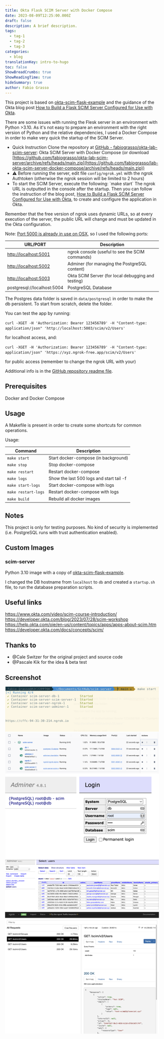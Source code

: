 ```yaml
---
title: Okta Flask SCIM Server with Docker Compose
date: 2023-08-09T12:25:00.000Z
draft: false
description: A brief description.
tags:
  - tag-1
  - tag-2
  - tag-3
categories:
  - blog
translationKey: intro-to-hugo
toc: false
ShowBreadCrumbs: true
ShowReadingTime: true
hideSummary: true
author: Fabio Grasso
---
```


This project is based on [okta-scim-flask-example](https://github.com/oktadev/okta-scim-flask-example) and the guidance of the Okta blog post [How to Build a Flask SCIM Server Configured for Use with Okta](https://developer.okta.com/blog/2021/09/01/flask-scim-server).

There are some issues with running the Flesk server in an environment with Python >3.10. As it's not easy to prepare an environment with the right version of Python and the relative dependencies, I used a Docker Compose in order to make very quick the startup of the SCIM Server.

* Quick Instruction
  Clone  the repository at [GitHub - fabiograsso/okta-lab-scim-server](https://github.com/fabiograsso/okta-lab-scim-server): Okta SCIM Server with Docker Compose  (or download [https://github.com/fabiograsso/okta-lab-scim-server/archive/refs/heads/main.zip](https://github.com/fabiograsso/lab-okta-scim-server-docker-compose/archive/refs/heads/main.zip))
* ⚠️ Before running the server, edit file `config/ngrok.yml` with the ngrok Authtoken (otherwise the ngrok session will be limited to 2 hours)
* To start the SCIM Server, execute the following:
  \`make start\`
  The ngrok URL is outputted in the console after the startup. Then you can follow the instruction of the blog post, [How to Build a Flask SCIM Server Configured for Use with Okta](https://developer.okta.com/blog/2021/09/01/flask-scim-server), to create and configure the application in Okta.

Remember that the free version of ngrok uses dynamic URLs, so at every execution of the server, the public URL will change and must be updated in the Okta configuration.

Note: [Port 5000 is already in use on OSX](https://developer.apple.com/forums/thread/700989), so I used the following ports:

| URL/PORT                                        | Description                                        |
| ----------------------------------------------- | -------------------------------------------------- |
| [http://localhost:5001](http://localhost:5001/) | ngrok console (useful to see the SCIM commands)    |
| [http://localhost:5002](http://localhost:5002/) | Adminer (for managing the PostgreSQL content)      |
| [http://localhost:5003](http://localhost:5003/) | Okta SCIM Server (for local debugging and testing) |
| postgresql://localhost:5004                     | PostgreSQL Database                                |

The Postgres data folder is saved in `data/postgresql` in order to make the db persistent. To start from scratch, delete the folder.

You can test the app by running:

`curl -XGET -H 'Authorization: Bearer 123456789' -H "Content-type: application/json" 'http://localhost:5003/scim/v2/Users'`

for localhost access, and:

`curl -XGET -H 'Authorization: Bearer 123456789' -H "Content-type: application/json" 'https://xyz.ngrok-free.app/scim/v2/Users'`

for public access (remember to change the ngrok URL with your)

Additional info is in the [GitHub repository readme file](https://github.com/fabiograsso/okta-scim-server-docker-compose#readme).

## Prerequisites

Docker and Docker Compose

## Usage

A Makefile is present in order to create some shortcuts for common operations.

Usage:

| Command             | Description                              |
| ------------------- | ---------------------------------------- |
| `make start`        | Start docker-compose (in background)     |
| `make stop`         | Stop docker-compose                      |
| `make restart`      | Restart docker-compose                   |
| `make logs`         | Show the last 500 logs and start tail -f |
| `make start-logs`   | Start docker-compose with logs           |
| `make restart-logs` | Restart docker-compose with logs         |
| `make build`        | Rebuild all docker images                |

## Notes

This project is only for testing purposes. No kind of security is implemented (i.e. PostgreSQL runs with trust authentication enabled).

## Custom Images

### scim-server

Python 3.10 image with a copy of [okta-scim-flask-example](https://github.com/oktadev/okta-scim-flask-example).

I changed the DB hostname from `localhost` to `db` and created a `startup.sh` file, to run the database preparation scripts.[](https://github.com/fabiograsso/okta-lab-scim-server#scim-server)


## Useful links
https://www.okta.com/video/scim-course-introduction/
https://developer.okta.com/blog/2023/07/28/scim-workshop
https://help.okta.com/oie/en-us/content/topics/apps/apps-about-scim.htm
https://developer.okta.com/docs/concepts/scim/ 

## Thanks to

* @Cale Switzer for the original project and source code
* @Pascale Kik for the idea & beta test

## Screenshot

![Docker-compose startup](1.png)
![Docker Desktop](2.png)
![PostgreSQL Login](3.png)
![PostgreSQL DB](4.png)
![ngrok logs](5.png)
